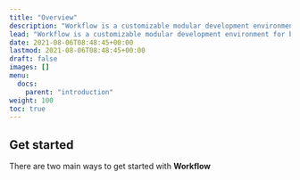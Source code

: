 ```yaml
---
title: "Overview"
description: "Workflow is a customizable modular development environment for blazing-fast Shopify theme creation."
lead: "Workflow is a customizable modular development environment for blazing-fast Shopify theme creation. It's built as a follow-up to the Shopify Unite 2021 event revealing the new theme online store 2.0 that has supports for JSON templates and section everywhere concept."
date: 2021-08-06T08:48:45+00:00
lastmod: 2021-08-06T08:48:45+00:00
draft: false
images: []
menu:
  docs:
    parent: "introduction"
weight: 100
toc: true
---
```


## Get started

There are two main ways to get started with __Workflow__
